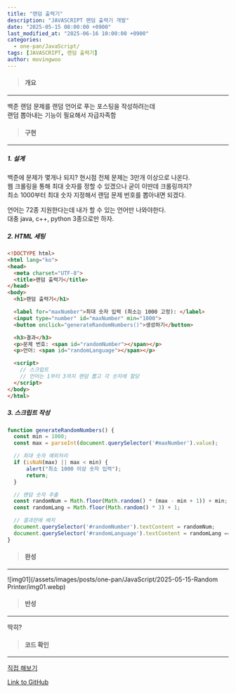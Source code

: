 ```yaml
---
title: "랜덤 출력기"
description: "JAVASCRIPT 랜덤 출력기 개발"
date: "2025-05-15 08:00:00 +0900"
last_modified_at: "2025-06-16 10:00:00 +0900"
categories: 
  - one-pan/JavaScript/
tags: [JAVASCRIPT, 랜덤 출력기]
author: movingwoo
---
```

> #### 개요  
---  

백준 랜덤 문제를 랜덤 언어로 푸는 포스팅을 작성하려는데  
랜덤 뽑아내는 기능이 필요해서 자급자족함  
  
> #### 구현  
---  
  
##### 1. 설계  
  
백준에 문제가 몇개나 되지?
현시점 전체 문제는 3만개 이상으로 나온다.  
웹 크롤링을 통해 최대 숫자를 정할 수 있겠으나 굳이 이딴데 크롤링까지?  
최소 1000부터 최대 숫자 지정해서 랜덤 문제 번호를 뽑아내면 되겠다.  
  
언어는 72종 지원한다는데 내가 할 수 있는 언어만 나와야한다.  
대충 java, c++, python 3종으로만 하자.  
  
##### 2. HTML 세팅  
  
```html
<!DOCTYPE html>
<html lang="ko">
<head>
  <meta charset="UTF-8">
  <title>랜덤 출력기</title>
</head>
<body>
  <h1>랜덤 출력기</h1>

  <label for="maxNumber">최대 숫자 입력 (최소는 1000 고정): </label>
  <input type="number" id="maxNumber" min="1000">
  <button onclick="generateRandomNumbers()">생성하기</button>

  <h3>결과</h3>
  <p>문제 번호: <span id="randomNumber"></span></p>
  <p>언어: <span id="randomLanguage"></span></p>

  <script>
    // 스크립트
    // 언어는 1부터 3까지 랜덤 뽑고 각 숫자에 할당
  </script>
</body>
</html>
```
  
##### 3. 스크립트 작성  
  
```javascript
function generateRandomNumbers() {
  const min = 1000;
  const max = parseInt(document.querySelector('#maxNumber').value);

  // 최대 숫자 예외처리
  if (isNaN(max) || max < min) {
      alert("최소 1000 이상 숫자 입력");
      return;
  }

  // 랜덤 숫자 추출
  const randomNum = Math.floor(Math.random() * (max - min + 1)) + min;
  const randomLang = Math.floor(Math.random() * 3) + 1;

  // 결과란에 배치
  document.querySelector('#randomNumber').textContent = randomNum;
  document.querySelector('#randomLanguage').textContent = randomLang === 1 ? 'java' : randomLang === 2 ? 'c++' : 'python';
}
```
  
> #### 완성  
---  
  
![img01](/assets/images/posts/one-pan/JavaScript/2025-05-15-Random Printer/img01.webp)  
  
> #### 반성  
---  
  
딱히?  
  
> #### 코드 확인   
---  
  
<a href="{{ '/play/Random Printer.html' | relative_url }}" target="_blank" rel="noopener noreferrer">
  직접 해보기
</a>
  
[Link to GitHub](https://raw.githubusercontent.com/movingwoo/movingwoo-snippets/refs/heads/main/one-pan/JavaScript/2025-05-15-Random%20Printer.html)

